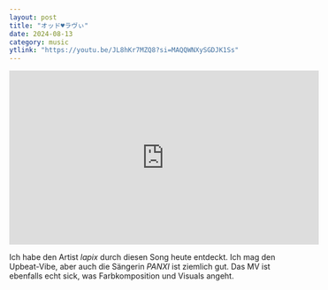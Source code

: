 ```yaml
---
layout: post
title: "オッド♥ラヴぃ"
date: 2024-08-13
category: music
ytlink: "https://youtu.be/JL8hKr7MZQ8?si=MAQQWNXySGDJK1Ss"
---
```


<iframe width="560" height="315" src="https://www.youtube.com/embed/JL8hKr7MZQ8?si=MAQQWNXySGDJK1Ss&amp;controls=1" title="YouTube video player" frameborder="0" allow="accelerometer; autoplay; clipboard-write; encrypted-media; gyroscope; picture-in-picture; web-share" referrerpolicy="strict-origin-when-cross-origin" allowfullscreen></iframe>

Ich habe den Artist _lapix_ durch diesen Song heute entdeckt. Ich mag den Upbeat-Vibe, aber auch die Sängerin _PANXI_
ist ziemlich gut. Das MV ist ebenfalls echt sick, was Farbkomposition und Visuals angeht.